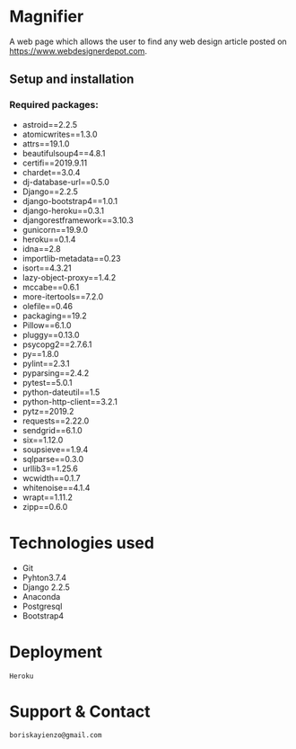 # Magnifier
 A web page which allows the user to find any web design article posted on https://www.webdesignerdepot.com.

 ## Setup and installation

  ### Required packages:
  -  astroid==2.2.5
  -  atomicwrites==1.3.0
  -  attrs==19.1.0
  -  beautifulsoup4==4.8.1
  -  certifi==2019.9.11
  -  chardet==3.0.4
  -  dj-database-url==0.5.0
  -  Django==2.2.5
  -  django-bootstrap4==1.0.1
  -  django-heroku==0.3.1
  -  djangorestframework==3.10.3
  -  gunicorn==19.9.0
  -  heroku==0.1.4
  -  idna==2.8
  -  importlib-metadata==0.23
  -  isort==4.3.21
  -  lazy-object-proxy==1.4.2
  -  mccabe==0.6.1
  -  more-itertools==7.2.0
  -  olefile==0.46
  -  packaging==19.2
  -  Pillow==6.1.0
  -  pluggy==0.13.0
  -  psycopg2==2.7.6.1
  -  py==1.8.0
  -  pylint==2.3.1
  -  pyparsing==2.4.2
  -  pytest==5.0.1
  -  python-dateutil==1.5
  -  python-http-client==3.2.1
  -  pytz==2019.2
  -  requests==2.22.0
  -  sendgrid==6.1.0
  -  six==1.12.0
  -  soupsieve==1.9.4
  -  sqlparse==0.3.0
  -  urllib3==1.25.6
  -  wcwidth==0.1.7
  -  whitenoise==4.1.4
  -  wrapt==1.11.2
  -  zipp==0.6.0

# Technologies used

   - Git
   - Pyhton3.7.4
   - Django 2.2.5
   - Anaconda
   - Postgresql
   - Bootstrap4

# Deployment
    Heroku

# Support & Contact

    boriskayienzo@gmail.com
